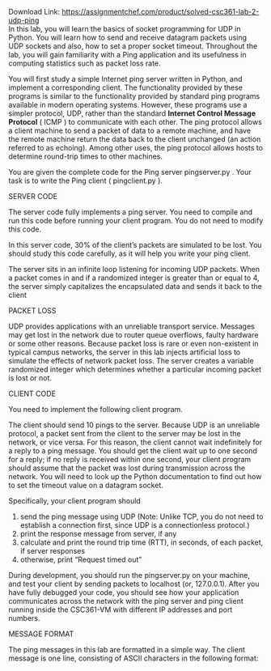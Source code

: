 Download Link: https://assignmentchef.com/product/solved-csc361-lab-2-udp-ping
<br>
In this lab, you will learn the basics of socket programming for UDP in Python. You will learn how to send and receive datagram packets using UDP sockets and also, how to set a proper socket timeout. Throughout the lab, you will gain familiarity with a Ping application and its usefulness in computing statistics such as packet loss rate.

You will first study a simple Internet ping server written in Python, and implement a corresponding client. The functionality provided by these programs is similar to the functionality provided by standard ping programs available in modern operating systems. However, these programs use a simpler protocol, UDP, rather than the standard <strong>Internet Control Message Protocol</strong> ( ICMP ) to communicate with each other. The ping protocol allows a client machine to send a packet of data to a remote machine, and have the remote machine return the data back to the client unchanged (an action referred to as echoing). Among other uses, the ping protocol allows hosts to determine round-trip times to other machines.

You are given the complete code for the Ping server pingserver.py . Your task is to write the Ping client ( pingclient.py ).

SERVER CODE

The server code fully implements a ping server. You need to compile and run this code before running your client program. You do not need to modify this code.

In this server code, 30% of the client’s packets are simulated to be lost. You should study this code carefully, as it will help you write your ping client.

The server sits in an infinite loop listening for incoming UDP packets. When a packet comes in and if a randomized integer is greater than or equal to 4, the server simply capitalizes the encapsulated data and sends it back to the client

PACKET LOSS

UDP provides applications with an unreliable transport service. Messages may get lost in the network due to router queue overflows, faulty hardware or some other reasons. Because packet loss is rare or even non-existent in typical campus networks, the server in this lab injects artificial loss to simulate the effects of network packet loss. The server creates a variable randomized integer which determines whether a particular incoming packet is lost or not.

CLIENT CODE

You need to implement the following client program.

The client should send 10 pings to the server. Because UDP is an unreliable protocol, a packet sent from the client to the server may be lost in the network, or vice versa. For this reason, the client cannot wait indefinitely for a reply to a ping message. You should get the client wait up to one second for a reply; if no reply is received within one second, your client program should assume that the packet was lost during transmission across the network. You will need to look up the Python documentation to find out how to set the timeout value on a datagram socket.

Specifically, your client program should

<ol>

 <li>send the ping message using UDP (Note: Unlike TCP, you do not need to establish a connection first, since UDP is a connectionless protocol.)</li>

 <li>print the response message from server, if any</li>

 <li>calculate and print the round trip time (RTT), in seconds, of each packet, if server responses</li>

 <li>otherwise, print “Request timed out”</li>

</ol>

During development, you should run the pingserver.py on your machine, and test your client by sending packets to localhost (or, 127.0.0.1). After you have fully debugged your code, you should see how your application communicates across the network with the ping server and ping client running inside the CSC361-VM with different IP addresses and port numbers.

MESSAGE FORMAT

The ping messages in this lab are formatted in a simple way. The client message is one line, consisting of ASCII characters in the following format: